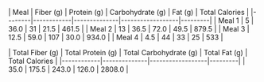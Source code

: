 | Meal   | Fiber (g) | Protein (g) | Carbohydrate (g) | Fat (g) | Total Calories |
|--------|------------|--------------|------------------|---------|
| Meal 1 | 5 | 36.0 | 31 | 21.5 | 461.5 |
| Meal 2 | 13 | 36.5 | 72.0 | 49.5 | 879.5 |
| Meal 3 | 12.5 | 59.0 | 107 | 30.0 | 934.0 |
| Meal 4 | 4.5 | 44 | 33 | 25 | 533 |


| Total Fiber (g) | Total Protein (g) | Total Carbohydrate (g) | Total Fat (g) | Total Calories |
|------------|--------------|------------------|---------|
| 35.0 | 175.5 | 243.0 | 126.0 | 2808.0 |
